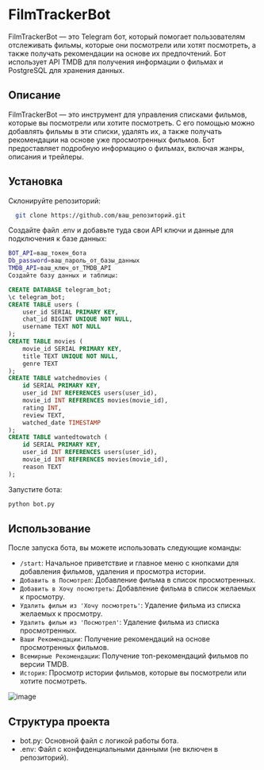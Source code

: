 # FilmTrackerBot


FilmTrackerBot — это Telegram бот, который помогает пользователям отслеживать фильмы, которые они посмотрели или хотят посмотреть, а также получать рекомендации на основе их предпочтений. Бот использует API TMDB для получения информации о фильмах и PostgreSQL для хранения данных.

## Описание
FilmTrackerBot — это инструмент для управления списками фильмов, которые вы посмотрели или хотите посмотреть. С его помощью можно добавлять фильмы в эти списки, удалять их, а также получать рекомендации на основе уже просмотренных фильмов. Бот предоставляет подробную информацию о фильмах, включая жанры, описания и трейлеры.

## Установка
Склонируйте репозиторий:
```bash
  git clone https://github.com/ваш_репозиторий.git
```

Создайте файл .env и добавьте туда свои API ключи и данные для подключения к базе данных:
```bash
BOT_API=ваш_токен_бота
Db_password=ваш_пароль_от_базы_данных
TMDB_API=ваш_ключ_от_TMDB_API
Создайте базу данных и таблицы:
```

```sql
CREATE DATABASE telegram_bot;
\c telegram_bot;
CREATE TABLE users (
    user_id SERIAL PRIMARY KEY,
    chat_id BIGINT UNIQUE NOT NULL,
    username TEXT NOT NULL
);
CREATE TABLE movies (
    movie_id SERIAL PRIMARY KEY,
    title TEXT UNIQUE NOT NULL,
    genre TEXT
);
CREATE TABLE watchedmovies (
    id SERIAL PRIMARY KEY,
    user_id INT REFERENCES users(user_id),
    movie_id INT REFERENCES movies(movie_id),
    rating INT,
    review TEXT,
    watched_date TIMESTAMP
);
CREATE TABLE wantedtowatch (
    id SERIAL PRIMARY KEY,
    user_id INT REFERENCES users(user_id),
    movie_id INT REFERENCES movies(movie_id),
    reason TEXT
);
```

Запустите бота:
```bash
python bot.py
```
## Использование
После запуска бота, вы можете использовать следующие команды:

- `/start`: Начальное приветствие и главное меню с кнопками для добавления фильмов, удаления и просмотра истории.
- `Добавить в Посмотрел`: Добавление фильма в список просмотренных.
- `Добавить в Хочу посмотреть`: Добавление фильма в список желаемых к просмотру.
- `Удалить фильм из 'Хочу посмотреть'`: Удаление фильма из списка желаемых к просмотру.
- `Удалить фильм из 'Посмотрел'`: Удаление фильма из списка просмотренных.
-  `Ваши Рекомендации`: Получение рекомендаций на основе просмотренных фильмов.
- `Всемирные Рекомендации`: Получение топ-рекомендаций фильмов по версии TMDB.
- `История`: Просмотр истории фильмов, которые вы посмотрели или хотите посмотреть.

![image](https://github.com/ssss1131/Telegram_bot/assets/115891255/dd8cf158-8754-469c-8072-12e00f99d7c5)


## Структура проекта
- bot.py: Основной файл с логикой работы бота.
- .env: Файл с конфиденциальными данными (не включен в репозиторий).
